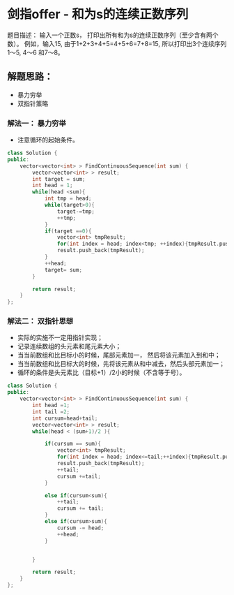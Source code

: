 # 剑指offer - 和为s的连续正数序列
题目描述： 输入一个正数s， 打印出所有和为s的连续正数序列（至少含有两个数）。 例如，输入15, 由于1+2+3+4+5=4+5+6=7+8=15, 所以打印出3个连续序列1～5, 4～6 和7～8。

## 解题思路：
- 暴力穷举
- 双指针策略


### 解法一： 暴力穷举
- 注意循环的起始条件。

```c++
class Solution {
public:
    vector<vector<int> > FindContinuousSequence(int sum) {
        vector<vector<int> > result;
        int target = sum;
        int head = 1;
        while(head <sum){
            int tmp = head;
            while(target>0){
                target-=tmp;
                ++tmp;
            }
            if(target ==0){
                vector<int> tmpResult;
                for(int index = head; index<tmp; ++index){tmpResult.push_back(index);}
                result.push_back(tmpResult);
            }
            ++head;
            target= sum;
        }

        return result;
    }
};
```

### 解法二： 双指针思想
- 实际的实施不一定用指针实现；
- 记录连续数组的头元素和尾元素大小；
- 当当前数组和比目标小的时候，尾部元素加一， 然后将该元素加入到和中；
- 当当前数组和比目标大的时候，先将该元素从和中减去，然后头部元素加一；
- 循环的条件是头元素比（目标+1）/2小的时候（不含等于号）。

```c++
class Solution {
public:
    vector<vector<int> > FindContinuousSequence(int sum) {
        int head =1;
        int tail =2;
        int cursum=head+tail;
        vector<vector<int> > result;
        while(head < (sum+1)/2 ){

            if(cursum == sum){
                vector<int> tmpResult;
                for(int index = head; index<=tail;++index){tmpResult.push_back(index);}
                result.push_back(tmpResult);
                ++tail;
                cursum +=tail;
            }

            else if(cursum<sum){
                ++tail;
                cursum += tail;
            }
            else if(cursum>sum){
                cursum -= head;
                ++head;
            }


        }

        return result;
    }
};
```
